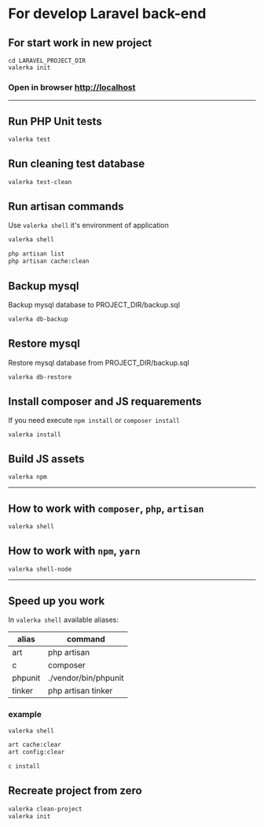 # For develop Laravel back-end

## For start work in new project

```shell
cd LARAVEL_PROJECT_DIR
valerka init
```

### Open in browser [http://localhost](http://localhost)

---

## Run PHP Unit tests

```bash
valerka test
```

## Run cleaning test database

```bash
valerka test-clean
```

## Run artisan commands

Use `valerka shell` it's environment of application

```bash
valerka shell

php artisan list
php artisan cache:clean
```

## Backup mysql

Backup mysql database to PROJECT_DIR/backup.sql

```bash
valerka db-backup
```

## Restore mysql

Restore mysql database from PROJECT_DIR/backup.sql

```bash
valerka db-restore
```

## Install composer and JS requarements

If you need execute `npm install` or `composer install`

```shell
valerka install
```

## Build JS assets

```shell
valerka npm
```

---

## How to work with `composer`, `php`, `artisan`

```bash
valerka shell
```

## How to work with `npm`, `yarn`

```bash
valerka shell-node
```

---

## Speed up you work

In `valerka shell` available aliases:

| alias   | command               |
| ------- | --------------------- |
| art     | php artisan           |
| c       | composer              |
| phpunit | ./vendor/bin/phpunit  |
| tinker  | php artisan tinker    |

### example

```bash
valerka shell

art cache:clear
art config:clear

c install
```


## Recreate project from zero

```bash
valerka clean-project
valerka init
```